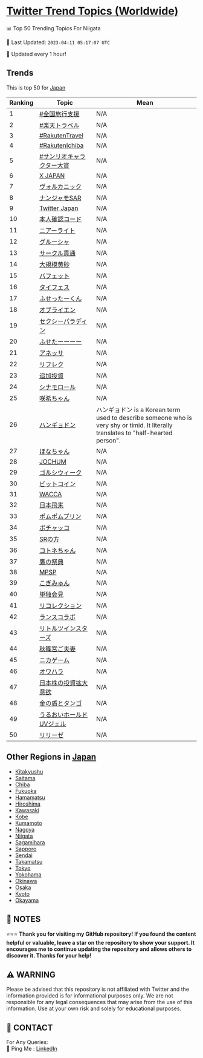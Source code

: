 [Twitter Trend Topics (Worldwide)](https://github.com/ErcinDedeoglu/Twitter-Trend-Topics)
==========


📊 Top 50 Trending Topics For Niigata

📆 Last Updated: `2023-04-11 05:17:07 UTC`

🔧 Updated every 1 hour!


## Trends

This is top 50 for [Japan](</Japan>)

| Ranking | Topic | Mean |
| ------- | ------------ | ------------ |
| 1 | [#全国旅行支援](http://twitter.com/search?q=%23%e5%85%a8%e5%9b%bd%e6%97%85%e8%a1%8c%e6%94%af%e6%8f%b4) | N/A |
| 2 | [#楽天トラベル](http://twitter.com/search?q=%23%e6%a5%bd%e5%a4%a9%e3%83%88%e3%83%a9%e3%83%99%e3%83%ab) | N/A |
| 3 | [#RakutenTravel](http://twitter.com/search?q=%23RakutenTravel) | N/A |
| 4 | [#RakutenIchiba](http://twitter.com/search?q=%23RakutenIchiba) | N/A |
| 5 | [#サンリオキャラクター大賞](http://twitter.com/search?q=%23%e3%82%b5%e3%83%b3%e3%83%aa%e3%82%aa%e3%82%ad%e3%83%a3%e3%83%a9%e3%82%af%e3%82%bf%e3%83%bc%e5%a4%a7%e8%b3%9e) | N/A |
| 6 | [X JAPAN](http://twitter.com/search?q=X+JAPAN) | N/A |
| 7 | [ヴォルカニック](http://twitter.com/search?q=%e3%83%b4%e3%82%a9%e3%83%ab%e3%82%ab%e3%83%8b%e3%83%83%e3%82%af) | N/A |
| 8 | [ナンジャモSAR](http://twitter.com/search?q=%e3%83%8a%e3%83%b3%e3%82%b8%e3%83%a3%e3%83%a2SAR) | N/A |
| 9 | [Twitter Japan](http://twitter.com/search?q=Twitter+Japan) | N/A |
| 10 | [本人確認コード](http://twitter.com/search?q=%e6%9c%ac%e4%ba%ba%e7%a2%ba%e8%aa%8d%e3%82%b3%e3%83%bc%e3%83%89) | N/A |
| 11 | [ニアーライト](http://twitter.com/search?q=%e3%83%8b%e3%82%a2%e3%83%bc%e3%83%a9%e3%82%a4%e3%83%88) | N/A |
| 12 | [グルーシャ](http://twitter.com/search?q=%e3%82%b0%e3%83%ab%e3%83%bc%e3%82%b7%e3%83%a3) | N/A |
| 13 | [サークル貫通](http://twitter.com/search?q=%e3%82%b5%e3%83%bc%e3%82%af%e3%83%ab%e8%b2%ab%e9%80%9a) | N/A |
| 14 | [大規模黄砂](http://twitter.com/search?q=%e5%a4%a7%e8%a6%8f%e6%a8%a1%e9%bb%84%e7%a0%82) | N/A |
| 15 | [バフェット](http://twitter.com/search?q=%e3%83%90%e3%83%95%e3%82%a7%e3%83%83%e3%83%88) | N/A |
| 16 | [タイフェス](http://twitter.com/search?q=%e3%82%bf%e3%82%a4%e3%83%95%e3%82%a7%e3%82%b9) | N/A |
| 17 | [ふせったーくん](http://twitter.com/search?q=%e3%81%b5%e3%81%9b%e3%81%a3%e3%81%9f%e3%83%bc%e3%81%8f%e3%82%93) | N/A |
| 18 | [オブライエン](http://twitter.com/search?q=%e3%82%aa%e3%83%96%e3%83%a9%e3%82%a4%e3%82%a8%e3%83%b3) | N/A |
| 19 | [セクシーパラディン](http://twitter.com/search?q=%e3%82%bb%e3%82%af%e3%82%b7%e3%83%bc%e3%83%91%e3%83%a9%e3%83%87%e3%82%a3%e3%83%b3) | N/A |
| 20 | [ふせたーーーー](http://twitter.com/search?q=%e3%81%b5%e3%81%9b%e3%81%9f%e3%83%bc%e3%83%bc%e3%83%bc%e3%83%bc) | N/A |
| 21 | [アネッサ](http://twitter.com/search?q=%e3%82%a2%e3%83%8d%e3%83%83%e3%82%b5) | N/A |
| 22 | [リフレク](http://twitter.com/search?q=%e3%83%aa%e3%83%95%e3%83%ac%e3%82%af) | N/A |
| 23 | [追加投資](http://twitter.com/search?q=%e8%bf%bd%e5%8a%a0%e6%8a%95%e8%b3%87) | N/A |
| 24 | [シナモロール](http://twitter.com/search?q=%e3%82%b7%e3%83%8a%e3%83%a2%e3%83%ad%e3%83%bc%e3%83%ab) | N/A |
| 25 | [咲希ちゃん](http://twitter.com/search?q=%e5%92%b2%e5%b8%8c%e3%81%a1%e3%82%83%e3%82%93) | N/A |
| 26 | [ハンギョドン](http://twitter.com/search?q=%e3%83%8f%e3%83%b3%e3%82%ae%e3%83%a7%e3%83%89%e3%83%b3) | ハンギョドン is a Korean term used to describe someone who is very shy or timid. It literally translates to "half-hearted person". |
| 27 | [ほなちゃん](http://twitter.com/search?q=%e3%81%bb%e3%81%aa%e3%81%a1%e3%82%83%e3%82%93) | N/A |
| 28 | [JOCHUM](http://twitter.com/search?q=JOCHUM) | N/A |
| 29 | [ゴルシウィーク](http://twitter.com/search?q=%e3%82%b4%e3%83%ab%e3%82%b7%e3%82%a6%e3%82%a3%e3%83%bc%e3%82%af) | N/A |
| 30 | [ビットコイン](http://twitter.com/search?q=%e3%83%93%e3%83%83%e3%83%88%e3%82%b3%e3%82%a4%e3%83%b3) | N/A |
| 31 | [WACCA](http://twitter.com/search?q=WACCA) | N/A |
| 32 | [日本飛来](http://twitter.com/search?q=%e6%97%a5%e6%9c%ac%e9%a3%9b%e6%9d%a5) | N/A |
| 33 | [ポムポムプリン](http://twitter.com/search?q=%e3%83%9d%e3%83%a0%e3%83%9d%e3%83%a0%e3%83%97%e3%83%aa%e3%83%b3) | N/A |
| 34 | [ポチャッコ](http://twitter.com/search?q=%e3%83%9d%e3%83%81%e3%83%a3%e3%83%83%e3%82%b3) | N/A |
| 35 | [SRの方](http://twitter.com/search?q=SR%e3%81%ae%e6%96%b9) | N/A |
| 36 | [コトネちゃん](http://twitter.com/search?q=%e3%82%b3%e3%83%88%e3%83%8d%e3%81%a1%e3%82%83%e3%82%93) | N/A |
| 37 | [鷹の祭典](http://twitter.com/search?q=%e9%b7%b9%e3%81%ae%e7%a5%ad%e5%85%b8) | N/A |
| 38 | [MPSP](http://twitter.com/search?q=MPSP) | N/A |
| 39 | [こぎみゅん](http://twitter.com/search?q=%e3%81%93%e3%81%8e%e3%81%bf%e3%82%85%e3%82%93) | N/A |
| 40 | [単独会見](http://twitter.com/search?q=%e5%8d%98%e7%8b%ac%e4%bc%9a%e8%a6%8b) | N/A |
| 41 | [リコレクション](http://twitter.com/search?q=%e3%83%aa%e3%82%b3%e3%83%ac%e3%82%af%e3%82%b7%e3%83%a7%e3%83%b3) | N/A |
| 42 | [ランスコラボ](http://twitter.com/search?q=%e3%83%a9%e3%83%b3%e3%82%b9%e3%82%b3%e3%83%a9%e3%83%9c) | N/A |
| 43 | [リトルツインスターズ](http://twitter.com/search?q=%e3%83%aa%e3%83%88%e3%83%ab%e3%83%84%e3%82%a4%e3%83%b3%e3%82%b9%e3%82%bf%e3%83%bc%e3%82%ba) | N/A |
| 44 | [秋篠宮ご夫妻](http://twitter.com/search?q=%e7%a7%8b%e7%af%a0%e5%ae%ae%e3%81%94%e5%a4%ab%e5%a6%bb) | N/A |
| 45 | [ニカゲーム](http://twitter.com/search?q=%e3%83%8b%e3%82%ab%e3%82%b2%e3%83%bc%e3%83%a0) | N/A |
| 46 | [オワハラ](http://twitter.com/search?q=%e3%82%aa%e3%83%af%e3%83%8f%e3%83%a9) | N/A |
| 47 | [日本株の投資拡大意欲](http://twitter.com/search?q=%e6%97%a5%e6%9c%ac%e6%a0%aa%e3%81%ae%e6%8a%95%e8%b3%87%e6%8b%a1%e5%a4%a7%e6%84%8f%e6%ac%b2) | N/A |
| 48 | [金の盾とタンゴ](http://twitter.com/search?q=%e9%87%91%e3%81%ae%e7%9b%be%e3%81%a8%e3%82%bf%e3%83%b3%e3%82%b4) | N/A |
| 49 | [うるおいホールドUVジェル](http://twitter.com/search?q=%e3%81%86%e3%82%8b%e3%81%8a%e3%81%84%e3%83%9b%e3%83%bc%e3%83%ab%e3%83%89UV%e3%82%b8%e3%82%a7%e3%83%ab) | N/A |
| 50 | [リリーゼ](http://twitter.com/search?q=%e3%83%aa%e3%83%aa%e3%83%bc%e3%82%bc) | N/A |



## Other Regions in [Japan](</Japan>)

* [Kitakyushu](</Japan/Kitakyushu.md>)
* [Saitama](</Japan/Saitama.md>)
* [Chiba](</Japan/Chiba.md>)
* [Fukuoka](</Japan/Fukuoka.md>)
* [Hamamatsu](</Japan/Hamamatsu.md>)
* [Hiroshima](</Japan/Hiroshima.md>)
* [Kawasaki](</Japan/Kawasaki.md>)
* [Kobe](</Japan/Kobe.md>)
* [Kumamoto](</Japan/Kumamoto.md>)
* [Nagoya](</Japan/Nagoya.md>)
* [Niigata](</Japan/Niigata.md>)
* [Sagamihara](</Japan/Sagamihara.md>)
* [Sapporo](</Japan/Sapporo.md>)
* [Sendai](</Japan/Sendai.md>)
* [Takamatsu](</Japan/Takamatsu.md>)
* [Tokyo](</Japan/Tokyo.md>)
* [Yokohama](</Japan/Yokohama.md>)
* [Okinawa](</Japan/Okinawa.md>)
* [Osaka](</Japan/Osaka.md>)
* [Kyoto](</Japan/Kyoto.md>)
* [Okayama](</Japan/Okayama.md>)



## 📝 NOTES

⭐⭐⭐ **Thank you for visiting my GitHub repository! If you found the content helpful or valuable, leave a star on the repository to show your support. It encourages me to continue updating the repository and allows others to discover it. Thanks for your help!**


## ⚠️ WARNING

Please be advised that this repository is not affiliated with Twitter and the information provided is for informational purposes only. We are not responsible for any legal consequences that may arise from the use of this information. Use at your own risk and solely for educational purposes.


## 📨 CONTACT

 For Any Queries:  
            🏓 Ping Me : [LinkedIn](https://www.linkedin.com/in/ercindedeoglu/)
